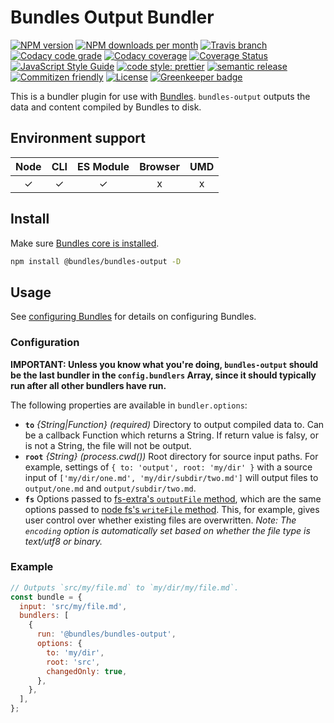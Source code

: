# Bundles Output Bundler

<!-- Shields. -->
<p>
    <!-- NPM version. -->
    <a href="https://www.npmjs.com/package/@bundles/bundles-output"><img alt="NPM version" src="https://img.shields.io/npm/v/@bundles/bundles-output.svg?style=flat-square"></a>
    <!-- NPM downloads/month. -->
    <a href="https://www.npmjs.com/package/@bundles/bundles-output"><img alt="NPM downloads per month" src="https://img.shields.io/npm/dm/@bundles/bundles-output.svg?style=flat-square"></a>
    <!-- Travis branch. -->
    <a href="https://github.com/brikcss/bundles-output/tree/master"><img alt="Travis branch" src="https://img.shields.io/travis/rust-lang/rust/master.svg?style=flat-square&label=master"></a>
    <!-- Codacy. -->
    <a href="https://www.codacy.com/app/thezimmee/bundles-core"><img alt="Codacy code grade" src="https://img.shields.io/codacy/grade/9b153e1a4e304f43bbb205cdb496ef6b/master.svg?style=flat-square"></a>
    <a href="https://www.codacy.com/app/thezimmee/bundles-core"><img alt="Codacy coverage" src="https://img.shields.io/codacy/coverage/9b153e1a4e304f43bbb205cdb496ef6b/master.svg?style=flat-square"></a>
    <!-- Coveralls -->
    <a href='https://coveralls.io/github/brikcss/bundles-output?branch=master'><img src='https://img.shields.io/coveralls/github/brikcss/bundles-output/master.svg?style=flat-square' alt='Coverage Status' /></a>
    <!-- JS Standard style. -->
    <a href="https://standardjs.com"><img alt="JavaScript Style Guide" src="https://img.shields.io/badge/code_style-standard-brightgreen.svg?style=flat-square"></a>
    <!-- Prettier code style. -->
    <a href="https://prettier.io/"><img alt="code style: prettier" src="https://img.shields.io/badge/code_style-prettier-ff69b4.svg?style=flat-square"></a>
    <!-- Semantic release. -->
    <a href="https://github.com/semantic-release/semantic-release"><img alt="semantic release" src="https://img.shields.io/badge/%20%20%F0%9F%93%A6%F0%9F%9A%80-semantic--release-e10079.svg?style=flat-square"></a>
    <!-- Commitizen friendly. -->
    <a href="http://commitizen.github.io/cz-cli/"><img alt="Commitizen friendly" src="https://img.shields.io/badge/commitizen-friendly-brightgreen.svg?style=flat-square"></a>
    <!-- MIT License. -->
    <a href="https://choosealicense.com/licenses/mit/"><img alt="License" src="https://img.shields.io/npm/l/express.svg?style=flat-square"></a>
    <!-- Greenkeeper. -->
    <a href="https://greenkeeper.io/"><img src="https://badges.greenkeeper.io/brikcss/bundles-output.svg?style=flat-square" alt="Greenkeeper badge"></a>
</p>

This is a bundler plugin for use with [Bundles](https://github.com/brikcss/bundles-core). `bundles-output` outputs the data and content compiled by Bundles to disk.

## Environment support

| Node | CLI | ES Module | Browser | UMD |
| :--: | :-: | :-------: | :-----: | :-: |
|  ✓   |  ✓  |     ✓     |    x    |  x  |

## Install

Make sure [Bundles core is installed](https://github.com/brikcss/bundles-core#install).

```sh
npm install @bundles/bundles-output -D
```

## Usage

See [configuring Bundles](https://github.com/brikcss/bundles-core#configuration) for details on configuring Bundles.

### Configuration

**IMPORTANT: Unless you know what you're doing, `bundles-output` should be the last bundler in the `config.bundlers` Array, since it should typically run after all other bundlers have run.**

The following properties are available in `bundler.options`:

- **`to`** _{String|Function}_ _(required)_ Directory to output compiled data to. Can be a callback Function which returns a String. If return value is falsy, or is not a String, the file will not be output.
- **`root`** _{String}_ _(process.cwd())_ Root directory for source input paths. For example, settings of `{ to: 'output', root: 'my/dir' }` with a source input of `['my/dir/one.md', 'my/dir/subdir/two.md']` will output files to `output/one.md` and `output/subdir/two.md`.
- **`fs`** Options passed to [fs-extra's `outputFile` method](https://github.com/jprichardson/node-fs-extra), which are the same options passed to [node fs's `writeFile` method](https://nodejs.org/api/fs.html#fs_fs_writefile_file_data_options_callback). This, for example, gives user control over whether existing files are overwritten. _Note: The `encoding` option is automatically set based on whether the file type is text/utf8 or binary._

### Example

```js
// Outputs `src/my/file.md` to `my/dir/my/file.md`.
const bundle = {
  input: 'src/my/file.md',
  bundlers: [
    {
      run: '@bundles/bundles-output',
      options: {
        to: 'my/dir',
        root: 'src',
        changedOnly: true,
      },
    },
  ],
};
```

